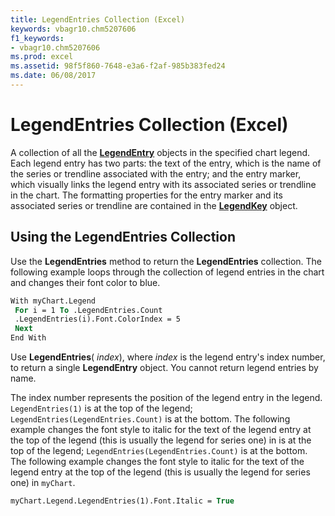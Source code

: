 ```yaml
---
title: LegendEntries Collection (Excel)
keywords: vbagr10.chm5207606
f1_keywords:
- vbagr10.chm5207606
ms.prod: excel
ms.assetid: 98f5f860-7648-e3a6-f2af-985b383fed24
ms.date: 06/08/2017
---
```



# LegendEntries Collection (Excel)

A collection of all the  **[LegendEntry](legendentry-object.md)** objects in the specified chart legend. Each legend entry has two parts: the text of the entry, which is the name of the series or trendline associated with the entry; and the entry marker, which visually links the legend entry with its associated series or trendline in the chart. The formatting properties for the entry marker and its associated series or trendline are contained in the  **[LegendKey](legendkey-object.md)** object.


## Using the LegendEntries Collection

Use the  **LegendEntries** method to return the **LegendEntries** collection. The following example loops through the collection of legend entries in the chart and changes their font color to blue.


```vb
With myChart.Legend 
 For i = 1 To .LegendEntries.Count 
 .LegendEntries(i).Font.ColorIndex = 5 
 Next 
End With
```

Use  **LegendEntries**( _index_), where  _index_ is the legend entry's index number, to return a single **LegendEntry** object. You cannot return legend entries by name.

The index number represents the position of the legend entry in the legend.  `LegendEntries(1)` is at the top of the legend; `LegendEntries(LegendEntries.Count)` is at the bottom. The following example changes the font style to italic for the text of the legend entry at the top of the legend (this is usually the legend for series one) in is at the top of the legend; `LegendEntries(LegendEntries.Count)` is at the bottom. The following example changes the font style to italic for the text of the legend entry at the top of the legend (this is usually the legend for series one) in `myChart`.




```vb
myChart.Legend.LegendEntries(1).Font.Italic = True
```


